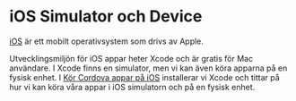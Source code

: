 ---
...
iOS Simulator och Device
==================================
[iOS](https://developer.apple.com/ios/) är ett mobilt operativsystem som drivs av Apple.

Utvecklingsmiljön för iOS appar heter Xcode och är gratis för Mac användare. I Xcode  finns en simulator, men vi kan även köra apparna på en fysisk enhet. I [Kör Cordova appar på iOS](kunskap/kor-cordova-appar-pa-ios) installerar vi Xcode och tittar på hur vi kan köra våra appar i iOS simulatorn och på en fysisk enhet.
